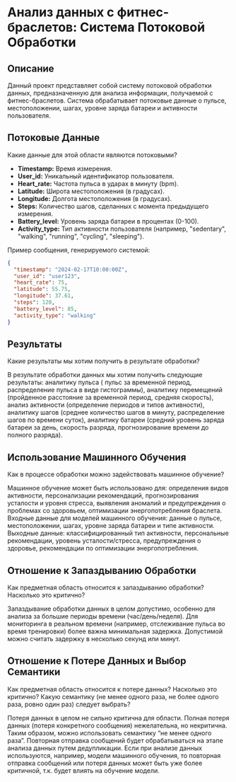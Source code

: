 # Анализ данных с фитнес-браслетов: Система Потоковой Обработки

## Описание

Данный проект представляет собой систему потоковой обработки данных, предназначенную для анализа информации, получаемой с фитнес-браслетов. Система обрабатывает потоковые данные о пульсе, местоположении, шагах, уровне заряда батареи и активности пользователя.

## Потоковые Данные

Какие данные для этой области являются потоковыми?

*   **Timestamp:** Время измерения.
*   **User_id:** Уникальный идентификатор пользователя.
*   **Heart_rate:** Частота пульса в ударах в минуту (bpm).
*   **Latitude:** Широта местоположения (в градусах).
*   **Longitude:** Долгота местоположения (в градусах).
*   **Steps:** Количество шагов, сделанных с момента предыдущего измерения.
*   **Battery_level:** Уровень заряда батареи в процентах (0-100).
*   **Activity_type:** Тип активности пользователя (например, "sedentary", "walking", "running", "cycling", "sleeping").

Пример сообщения, генерируемого системой:

```json
{
  "timestamp": "2024-02-17T10:00:00Z",
  "user_id": "user123",
  "heart_rate": 75,
  "latitude": 55.75,
  "longitude": 37.61,
  "steps": 120,
  "battery_level": 85,
  "activity_type": "walking"
}
```
## Результаты
Какие результаты мы хотим получить в результате обработки?

В результате обработки данных мы хотим получить следующие результаты: аналитику пульса ( пульс за временной период, распределение пульса в виде гистограммы), аналитику перемещений (пройденное расстояние за временной период, средняя скорость), анализ активности (определение периодов и типов активности), аналитику шагов (среднее количество шагов в минуту, распределение шагов по времени суток), аналитику батареи (средний уровень заряда батареи за день, скорость разряда, прогнозирование времени до полного разряда).

## Использование Машинного Обучения
Как в процессе обработки можно задействовать машинное обучение?

Машинное обучение может быть использовано для: определения видов активности, персонализации рекомендаций, прогнозирования усталости и уровня стресса, выявления аномалий и предупреждения о проблемах со здоровьем, оптимизации энергопотребления браслета. Входные данные для моделей машинного обучения: данные о пульсе, местоположении, шагах, уровне заряда батареи и типе активности. Выходные данные: классифицированный тип активности, персональные рекомендации, уровень усталости/стресса, предупреждения о здоровье, рекомендации по оптимизации энергопотребления.

## Отношение к Запаздыванию Обработки
Как предметная область относится к запаздыванию обработки? Насколько это критично?

Запаздывание обработки данных в целом допустимо, особенно для анализа за большие периоды времени (час/день/неделя). Для мониторинга в реальном времени (например, отслеживание пульса во время тренировки) более важна минимальная задержка. Допустимой можно считать задержку в несколько секунд или минут.

## Отношение к Потере Данных и Выбор Семантики
Как предметная область относится к потере данных? Насколько это критично? Какую семантику (не менее одного раза, не более одного раза, ровно один раз) следует выбрать?

Потеря данных в целом не сильно критична для области. Полная потеря данных (потеря конкретного сообщения) нежелательна, но некритична. Таким образом, можно использовать семантику “не менее одного раза”. Повторная отправка сообщений будет обрабатываться на этапе анализа данных путем дедупликации. Если при анализе данных используются, например, модели машинного обучения, то повторная отправка сообщений или потеря данных может быть уже более критичной, т.к. будет влиять на обучение модели.

